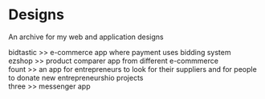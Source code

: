 # Designs
An archive for my web and application designs  
  
bidtastic >> e-commerce app where payment uses bidding system  
ezshop >> product comparer app from different e-commmerce  
fount >> an app for entrepreneurs to look for their suppliers and for people to donate new entrepreneurshio projects  
three >> messenger app
